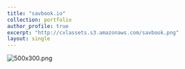 ```yaml
---
title: "savbook.io"
collection: portfolio
author_profile: true
excerpt: "http://cvlassets.s3.amazonaws.com/savbook.png"
layout: single
---
```


![500x300.png](/uploads/500x300.png)
